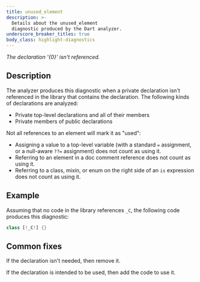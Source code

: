 ```yaml
---
title: unused_element
description: >-
  Details about the unused_element
  diagnostic produced by the Dart analyzer.
underscore_breaker_titles: true
body_class: highlight-diagnostics
---
```


_The declaration '{0}' isn't referenced._

## Description

The analyzer produces this diagnostic when a private declaration isn't
referenced in the library that contains the declaration. The following
kinds of declarations are analyzed:
- Private top-level declarations and all of their members
- Private members of public declarations

Not all references to an element will mark it as "used":
- Assigning a value to a top-level variable (with a standard `=`
  assignment, or a null-aware `??=` assignment) does not count as using
  it.
- Referring to an element in a doc comment reference does not count as
  using it.
- Referring to a class, mixin, or enum on the right side of an `is`
  expression does not count as using it.

## Example

Assuming that no code in the library references `_C`, the following code
produces this diagnostic:

```dart
class [!_C!] {}
```

## Common fixes

If the declaration isn't needed, then remove it.

If the declaration is intended to be used, then add the code to use it.

